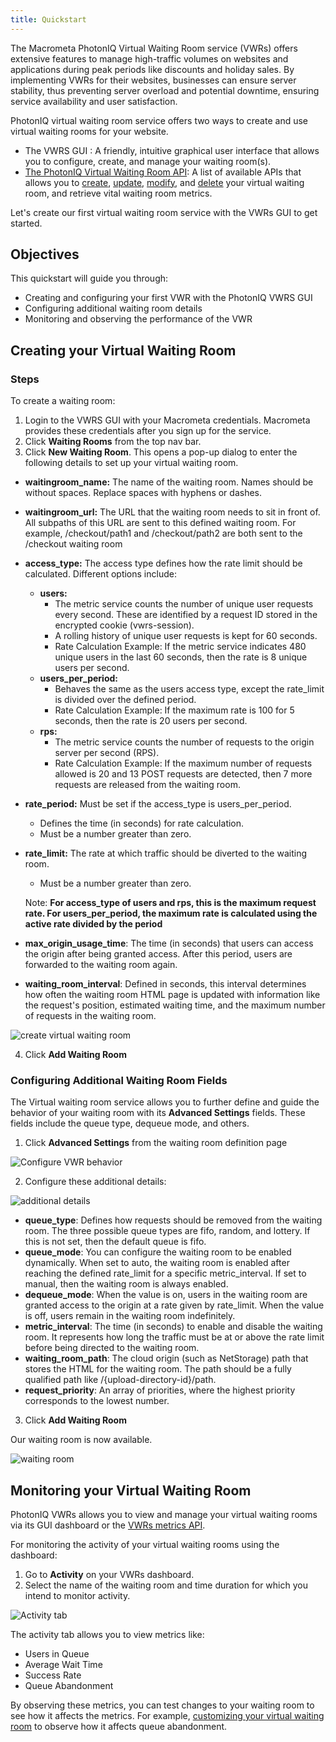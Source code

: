 ```yaml
---
title: Quickstart
---
```



The Macrometa PhotonIQ Virtual Waiting Room service (VWRs) offers extensive features to manage high-traffic volumes on websites and applications during peak periods like discounts and holiday sales. By implementing VWRs for their websites, businesses can ensure server stability, thus preventing server overload and potential downtime, ensuring service availability and user satisfaction. 

PhotonIQ virtual waiting room service offers two ways to create and use virtual waiting rooms for your website.

- The VWRS GUI : A friendly, intuitive graphical user interface that allows you to configure, create, and manage your waiting room(s).
- [The PhotonIQ Virtual Waiting Room API](https://www.macrometa.com/docs/apiVwrs#/): A list of available APIs that allows you to [create](https://www.macrometa.com/docs/apiVwrs#/operations/createWaitingRoom), [update](https://www.macrometa.com/docs/apiVwrs#/operations/updateWaitingRoom), [modify](https://www.macrometa.com/docs/apiVwrs#/operations/patchWaitingRoom), and [delete](https://www.macrometa.com/docs/apiVwrs#/operations/deleteWaitingRoom) your virtual waiting room, and retrieve vital waiting room metrics.

Let's create our first virtual waiting room service with the VWRs GUI to get started.

## Objectives

This quickstart will guide you through:

- Creating and configuring your first VWR with the PhotonIQ VWRS GUI
- Configuring additional waiting room details
- Monitoring and observing the performance of the VWR

## Creating your Virtual Waiting Room

### Steps

To create a waiting room:

1. Login to the VWRS GUI with your Macrometa credentials. Macrometa provides these credentials after you sign up for the service. 
1. Click **Waiting Rooms** from the top nav bar.
1. Click **New Waiting Room**. This opens a pop-up dialog to enter the following details to set up your virtual waiting room.

- **waitingroom_name:** The name of the waiting room. Names should be without spaces. Replace spaces with hyphens or dashes.
- **waitingroom_url:** The URL that the waiting room needs to sit in front of. All subpaths of this URL are sent to this defined waiting room. For example, /checkout/path1 and /checkout/path2 are both sent to the /checkout waiting room
- **access_type:** The access type defines how the rate limit should be calculated. Different options include:
    - **users:** 
        - The metric service counts the number of unique user requests every second. These are identified by a request ID stored in the encrypted cookie (vwrs-session).
        - A rolling history of unique user requests is kept for 60 seconds.
        - Rate Calculation Example: If the metric service indicates 480 unique users in the last 60 seconds, then the rate is 8 unique users per second.
    - **users_per_period:**
        - Behaves the same as the users access type, except the rate_limit is divided over the defined period.
        - Rate Calculation Example: If the maximum rate is 100 for 5 seconds, then the rate is 20 users per second.
    - **rps:**
        - The metric service counts the number of requests to the origin server per second (RPS).
        - Rate Calculation Example: If the maximum number of requests allowed is 20 and 13 POST requests are detected, then 7 more requests are released from the waiting room.
- **rate_period:** Must be set if the access_type is users_per_period.
    - Defines the time (in seconds) for rate calculation.
    - Must be a number greater than zero.
- **rate_limit:** The rate at which traffic should be diverted to the waiting room.
    - Must be a number greater than zero.
    
    Note: **For access_type of users and rps, this is the maximum request rate. For users_per_period, the maximum rate is calculated using the active rate divided by the period**

- **max_origin_usage_time**: The time (in seconds) that users can access the origin after being granted access. After this period, users are forwarded to the waiting room again.
- **waiting_room_interval**: Defined in seconds, this interval determines how often the waiting room HTML page is updated with information like the request's position, estimated waiting time, and the maximum number of requests in the waiting room.


![create virtual waiting room](/img/photoniq/vwr/create-vwr.png)

4. Click **Add Waiting Room**

### Configuring Additional Waiting Room Fields

The Virtual waiting room service allows you to further define and guide the behavior of your waiting room with its **Advanced Settings** fields. These fields include the queue type, dequeue mode, and others.

1. Click **Advanced Settings** from the waiting room definition page

![Configure VWR behavior](/img/photoniq/vwr/configure-additional-details.png)

2. Configure these additional details:

![additional details](/img/photoniq/vwr/addvanced-settings.png)

- **queue_type**: Defines how requests should be removed from the waiting room. The three possible queue types are fifo, random, and lottery. If this is not set, then the default queue is fifo.
- **queue_mode**: You can configure the waiting room to be enabled dynamically. When set to auto, the waiting room is enabled after reaching the defined rate_limit for a specific metric_interval. If set to manual, then the waiting room is always enabled.
- **dequeue_mode**: When the value is on, users in the waiting room are granted access to the origin at a rate given by rate_limit. When the value is off, users remain in the waiting room indefinitely.
- **metric_interval**: The time (in seconds) to enable and disable the waiting room. It represents how long the traffic must be at or above the rate limit before being directed to the waiting room.
- **waiting_room_path**: The cloud origin (such as NetStorage) path that stores the HTML for the waiting room. The path should be a fully qualified path like /{upload-directory-id}/path.
- **request_priority**: An array of priorities, where the highest priority corresponds to the lowest number.

3. Click **Add Waiting Room**

Our waiting room is now available. 

![waiting room](/img/photoniq/vwr/kinky-vwr.png)

## Monitoring your Virtual Waiting Room

PhotonIQ VWRs allows you to view and manage your virtual waiting rooms via its GUI dashboard or the [VWRs metrics API](https://www.macrometa.com/docs/apiVwrs#/operations/getMetrics). 

For monitoring the activity of your virtual waiting rooms using the dashboard:

1. Go to **Activity** on your VWRs dashboard.
1. Select the name of the waiting room and time duration for which you intend to monitor activity. 

![Activity tab](/img/photoniq/vwr/activity-tab.png)

The activity tab allows you to view metrics like:

- Users in Queue
- Average Wait Time
- Success Rate
- Queue Abandonment 
 
By observing these metrics, you can test changes to your waiting room to see how it affects the metrics. For example, [customizing your virtual waiting room](./customize-waitroom.md) to observe how it affects queue abandonment. 
